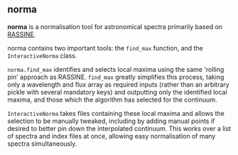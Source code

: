 ## norma

**norma** is a normalisation tool for astronomical spectra primarily based on [RASSINE](https://github.com/MichaelCretignier/Rassine_public).

norma contains two important tools: the `find_max` function, and the `InteractiveNorma` class.

`norma.find_max` identifies and selects local maxima using the same 'rolling pin' approach as RASSINE. 
`find_max` greatly simplifies this process, taking only a wavelength and flux array as required inputs (rather than an arbitrary pickle with several mandatory keys) and outputting only the identified local maxima, and those which the algorithm has selected for the continuum.

`InteractiveNorma` takes files containing these local maxima and allows the selection to be manually tweaked, including by adding manual points if desired to better pin down the interpolated continuum. This works over a list of spectra and index files at once, allowing easy normalisation of many spectra simultaneously.

